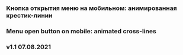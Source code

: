 ### Кнопка открытия меню на мобильном: анимированная крестик-линии
### Menu open button on mobile: animated cross-lines
### v1.1 07.08.2021
